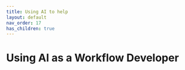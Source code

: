 ```yaml
---
title: Using AI to help
layout: default
nav_order: 17
has_children: true
---
```


# Using AI as a Workflow Developer